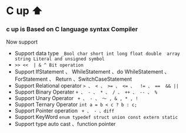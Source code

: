 # C up ⬆
### c up is  Based on C language syntax Compiler
Now support 
- Support data type` _Bool char short int long float double  array string Literal and unsigned symbol`
- `>> <<  | & ^ Bit operation`
- Support IfStatement 、 WhileStatement 、do WhileStatement 、 ForStatement 、 Return 、SwitchCaseStatement
- Support Relational operator `> 、 < 、 >= 、 <= 、  != 、 ==  && ||`
- Support Binary Operater `+ 、 - 、 * 、 / 、 ++ 、 -- 、 % `
- Support Unary Operator ` + 、 - 、 ～ , & , * , !`
- Support Ternary Operator `int a = b < c ? b : c;`
- Support Pointer operation ` + 、 - 、diff`
- Support KeyWord `enum typedef struct union const extern static`
- Support type auto cast  、function pointer 
